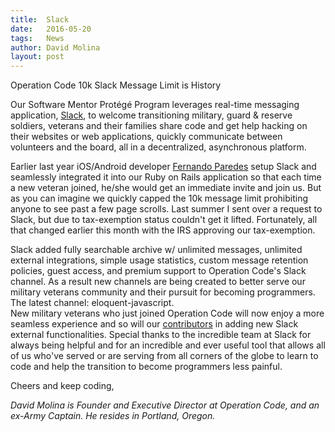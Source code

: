 ```yaml
---
title:  Slack
date:   2016-05-20
tags:   News
author: David Molina
layout: post
---
```


Operation Code 10k Slack Message Limit is History

Our Software Mentor Protégé Program leverages real-time messaging application, [Slack](https://slack.com), to welcome transitioning military, guard & reserve soldiers, veterans and their families share code and get help hacking on their websites or web applications, quickly communicate between volunteers and the board, all in a decentralized, asynchronous platform.

Earlier last year iOS/Android developer [Fernando Paredes](https://github.com/nanoxd) setup Slack and seamlessly integrated it into our Ruby on Rails application so that each time a new veteran joined, he/she would get an immediate invite and join us. But as you can imagine we quickly capped the 10k message limit prohibiting anyone to see past a few page scrolls. Last summer I sent over a request to Slack, but due to tax-exemption status couldn't get it lifted. Fortunately, all that changed earlier this month with the IRS approving our tax-exemption.

Slack added fully searchable archive w/ unlimited messages, unlimited external integrations, simple usage statistics, custom message retention policies, guest access, and premium support to Operation Code's Slack channel. As a result new channels are being created to better serve our military veterans community and their pursuit for becoming programmers. The latest channel: eloquent-javascript.  
New military veterans who just joined Operation Code will now enjoy a more seamless experience and so will our [contributors](https://github.com/OperationCode/operationcode/graphs/contributors) in adding new Slack external functionalities. Special thanks to the incredible team at Slack for always being helpful and for an incredible and ever useful tool that allows all of us who've served or are serving from all corners of the globe to learn to code and help the transition to become programmers less painful.  

Cheers and keep coding,

*David Molina is Founder and Executive Director at Operation Code, and an ex-Army Captain. He resides in Portland, Oregon.*

